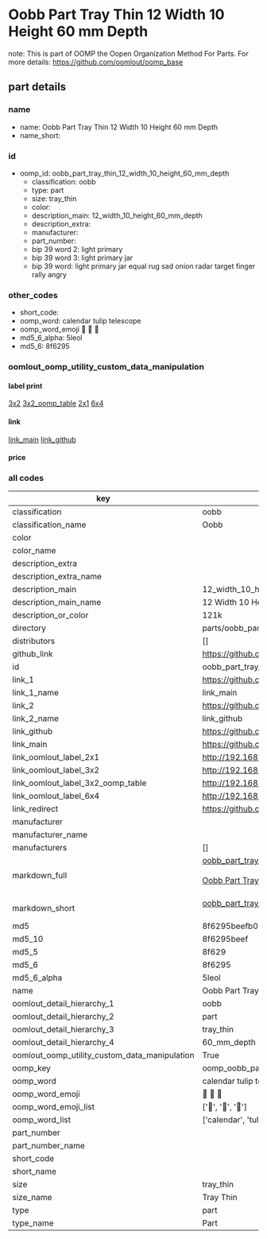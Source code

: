 # Oobb Part Tray Thin 12 Width 10 Height 60 mm Depth  

note: This is part of OOMP the Oopen Organization Method For Parts. For more details: https://github.com/oomlout/oomp_base

##  part details
  







### name
* name: Oobb Part Tray Thin 12 Width 10 Height 60 mm Depth
* name_short: 
### id
* oomp_id: oobb_part_tray_thin_12_width_10_height_60_mm_depth
  * classification: oobb
  * type: part
  * size: tray_thin
  * color: 
  * description_main: 12_width_10_height_60_mm_depth
  * description_extra: 
  * manufacturer: 
  * part_number: 
  * bip 39 word 2: light primary
  * bip 39 word 3: light primary jar
  * bip 39 word: light primary jar equal rug sad onion radar target finger rally angry

### other_codes
* short_code: 
* oomp_word: calendar tulip telescope
* oomp_word_emoji :calendar: :tulip: :telescope:
* md5_6_alpha: 5leol
* md5_6: 8f6295






### oomlout_oomp_utility_custom_data_manipulation
#### label print
[3x2](http://192.168.1.245:1112/?label=oomp%205leol)
[3x2_oomp_table](http://192.168.1.108:1112/?label=oomp%205leol)
[2x1](http://192.168.1.242:1112/?label=oomp%205leol)
[6x4](http://192.168.1.55:1112/?label=oomp%205leol)    

#### link

[link_main](https://github.com/oomlout/oomlout_oomp_version_1_messy/tree/main/parts/oobb_part_tray_thin_12_width_10_height_60_mm_depth) [link_github](https://github.com/oomlout/oomlout_oomp_version_1_messy/tree/main/parts/oobb_part_tray_thin_12_width_10_height_60_mm_depth)                             

#### price







### all codes 
| key | value |  
| --- | --- |  
| classification | oobb |  
| classification_name | Oobb |  
| color |  |  
| color_name |  |  
| description_extra |  |  
| description_extra_name |  |  
| description_main | 12_width_10_height_60_mm_depth |  
| description_main_name | 12 Width 10 Height 60 mm Depth |  
| description_or_color | 121k |  
| directory | parts/oobb_part_tray_thin_12_width_10_height_60_mm_depth |  
| distributors | [] |  
| github_link | https://github.com/oomlout/oomlout_oomp_part_src/tree/main/parts/oobb_part_tray_thin_12_width_10_height_60_mm_depth |  
| id | oobb_part_tray_thin_12_width_10_height_60_mm_depth |  
| link_1 | https://github.com/oomlout/oomlout_oomp_version_1_messy/tree/main/parts/oobb_part_tray_thin_12_width_10_height_60_mm_depth |  
| link_1_name | link_main |  
| link_2 | https://github.com/oomlout/oomlout_oomp_version_1_messy/tree/main/parts/oobb_part_tray_thin_12_width_10_height_60_mm_depth |  
| link_2_name | link_github |  
| link_github | https://github.com/oomlout/oomlout_oomp_version_1_messy/tree/main/parts/oobb_part_tray_thin_12_width_10_height_60_mm_depth |  
| link_main | https://github.com/oomlout/oomlout_oomp_version_1_messy/tree/main/parts/oobb_part_tray_thin_12_width_10_height_60_mm_depth |  
| link_oomlout_label_2x1 | http://192.168.1.242:1112/?label=oomp%205leol |  
| link_oomlout_label_3x2 | http://192.168.1.245:1112/?label=oomp%205leol |  
| link_oomlout_label_3x2_oomp_table | http://192.168.1.108:1112/?label=oomp%205leol |  
| link_oomlout_label_6x4 | http://192.168.1.55:1112/?label=oomp%205leol |  
| link_redirect | https://github.com/oomlout/oomlout_oomp_version_1_messy/tree/main/parts/oobb_part_tray_thin_12_width_10_height_60_mm_depth |  
| manufacturer |  |  
| manufacturer_name |  |  
| manufacturers | [] |  
| markdown_full | [oobb_part_tray_thin_12_width_10_height_60_mm_depth](none)<br>[](none)<br>[Oobb Part Tray Thin 12 Width 10 Height 60 Mm Depth](none)<br><br> |  
| markdown_short | [oobb_part_tray_thin_12_width_10_height_60_mm_depth](none)<br><br> |  
| md5 | 8f6295beefb0b35af6de84c0eeaaac0c |  
| md5_10 | 8f6295beef |  
| md5_5 | 8f629 |  
| md5_6 | 8f6295 |  
| md5_6_alpha | 5leol |  
| name | Oobb Part Tray Thin 12 Width 10 Height 60 mm Depth |  
| oomlout_detail_hierarchy_1 | oobb |  
| oomlout_detail_hierarchy_2 | part |  
| oomlout_detail_hierarchy_3 | tray_thin |  
| oomlout_detail_hierarchy_4 | 60_mm_depth |  
| oomlout_oomp_utility_custom_data_manipulation | True |  
| oomp_key | oomp_oobb_part_tray_thin_12_width_10_height_60_mm_depth |  
| oomp_word | calendar tulip telescope |  
| oomp_word_emoji | :calendar: :tulip: :telescope: |  
| oomp_word_emoji_list | [':calendar:', ':tulip:', ':telescope:'] |  
| oomp_word_list | ['calendar', 'tulip', 'telescope'] |  
| part_number |  |  
| part_number_name |  |  
| short_code |  |  
| short_name |  |  
| size | tray_thin |  
| size_name | Tray Thin |  
| type | part |  
| type_name | Part |  
